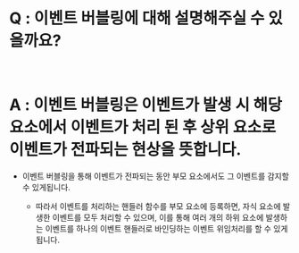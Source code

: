 # Q : 이벤트 버블링에 대해 설명해주실 수 있을까요?

<br />

# A : 이벤트 버블링은 이벤트가 발생 시 해당 요소에서 이벤트가 처리 된 후 상위 요소로 이벤트가 전파되는 현상을 뜻합니다.

- 이벤트 버블링을 통해 이벤트가 전파되는 동안 부모 요소에서도 그 이벤트를 감지할 수 있게됩니다.

  - 따라서 이벤트를 처리하는 핸들러 함수를 부모 요소에 등록하면, 자식 요소에 발생한 이벤트를 모두 처리할 수 있으며, 이를 통해 여러 개의 하위 요소에 발생하는 이벤트를 하나의 이벤트 핸들러로 바인딩하는 이벤트 위임처리를 할 수 있게됩니다.
